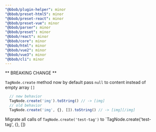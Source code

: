 ```yaml
---
"@bbob/plugin-helper": minor
"@bbob/preset-html5": minor
"@bbob/preset-react": minor
"@bbob/preset-vue": minor
"@bbob/parser": minor
"@bbob/preset": minor
"@bbob/react": minor
"@bbob/core": minor
"@bbob/html": minor
"@bbob/vue2": minor
"@bbob/vue3": minor
"@bbob/cli": minor
---
```


** BREAKING CHANGE **

`TagNode.create` method now by default pass `null` to content instead of empty array `[]`

```js
  // new behavior
  TagNode.create('img').toString() // -> [img]
  // old behavior
  TagNode.create('img', {}, []).toString() // -> [img][/img]
```

Migrate all calls of `TagNode.create('test-tag')` to `TagNode.create('test-tag', {}, [])
